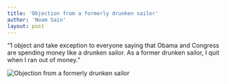 ```yaml
---
title: 'Objection from a formerly drunken sailor'
author: 'Noam Sain'
layout: post
---
```


“1 object and take exception to everyone saying that Obama and Congress are spending money like a drunken sailor. As a former drunken sailor, I quit when I ran out of money.”

![Objection from a formerly drunken sailor](https://1.bp.blogspot.com/_8aN4krk1nsk/TG_NX0ksuXI/AAAAAAAAAeY/VGxTU-lunM8/s1600/20100424drunken-sailor.jpg "Objection from a formerly drunken sailor")

